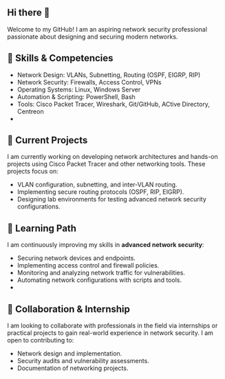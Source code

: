 ## Hi there 👋
Welcome to my GitHub! I am an aspiring network security professional passionate about designing and securing modern networks.
## 💼 Skills & Competencies
- Network Design: VLANs, Subnetting, Routing (OSPF, EIGRP, RIP)
- Network Security: Firewalls, Access Control, VPNs
- Operating Systems: Linux, Windows Server
- Automation & Scripting: PowerShell, Bash
- Tools: Cisco Packet Tracer, Wireshark, Git/GitHub, ACtive Directory, Centreon
- 
## 🔭 Current Projects
I am currently working on developing network architectures and hands-on projects using Cisco Packet Tracer and other networking tools. These projects focus on:

- VLAN configuration, subnetting, and inter-VLAN routing.
- Implementing secure routing protocols (OSPF, RIP, EIGRP).
- Designing lab environments for testing advanced network security configurations.
 
## 🌱 Learning Path
I am continuously improving my skills in **advanced network security**:

- Securing network devices and endpoints.
- Implementing access control and firewall policies.
- Monitoring and analyzing network traffic for vulnerabilities.
- Automating network configurations with scripts and tools.
- 
## 👯 Collaboration & Internship
I am looking to collaborate with professionals in the field via internships or practical projects to gain real-world experience in network security. I am open to contributing to:

- Network design and implementation.
- Security audits and vulnerability assessments.
- Documentation of networking projects.
<!--
**c911K/c911k** is a ✨ _special_ ✨ repository because its `README.md` (this file) appears on your GitHub profile.

Here are some ideas to get you started:

- 🔭 I’m currently working on ...
- 🌱 I’m currently learning ...
- 👯 I’m looking to collaborate on ...
- 🤔 I’m looking for help with ...
- 💬 Ask me about ...
- 📫 How to reach me: ...
- 😄 Pronouns: ...
- ⚡ Fun fact: ...
-->
